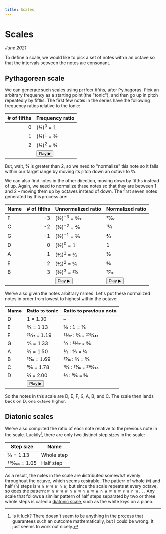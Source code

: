 ```yaml
---
title: Scales
---
```

<script src="Sound.js"></script>

# Scales

*June 2021*

To define a scale, we would like to pick a set of notes within an octave so that the intervals between the notes are consonant.

## Pythagorean scale

<script>var d = 293.6648;</script>

We can generate such scales using perfect fifths, after Pythagoras. Pick an arbitrary frequency as a starting point (the "tonic"), and then go up in pitch repeatedly by fifths. The first few notes in the series have the following frequency ratios relative to the tonic:

| \# of fifths | Frequency ratio |
| -: | ---------- |
|  0 | (3&frasl;2)<sup>0</sup> = 1
|  1 | (3&frasl;2)<sup>1</sup> = 3&frasl;2
|  2 | (3&frasl;2)<sup>2</sup> = 9&frasl;4
|    | <button title="Play notes" onclick="playRatios([1, 3/2, 9/4], d)">Play &#9654;</button> |

But, wait, 9&frasl;4 is greater than 2, so we need to "normalize" this note so it falls within our target range by moving its pitch down an octave to 9&frasl;8.

We can also find notes in the other direction, moving down by fifths instead of up. Again, we need to normalize these notes so that they are between 1 and 2 &ndash; moving them up by octaves instead of down. The first seven notes generated by this process are:

| Name | \# of fifths | Unnormalized ratio | Normalized ratio |
| - | -: | ---------- | ---------- |
| F | -3 | (3&frasl;2)<sup>-3</sup> = 8&frasl;27 | 32&frasl;27 |
| C | -2 | (3&frasl;2)<sup>-2</sup> = 4&frasl;9  | 16&frasl;9  |
| G | -1 | (3&frasl;2)<sup>-1</sup> = 2&frasl;3  | 4&frasl;3   |
| D |  0 | (3&frasl;2)<sup>0</sup> = 1           | 1           |
| A |  1 | (3&frasl;2)<sup>1</sup> = 3&frasl;2   | 3&frasl;2   |
| E |  2 | (3&frasl;2)<sup>2</sup> = 9&frasl;4   | 9&frasl;8   |
| B |  3 | (3&frasl;2)<sup>3</sup> = 27&frasl;8  | 27&frasl;16 |
|   |    | <button title="Play notes" onclick="playRatios([8/27, 4/9, 2/3, 1, 3/2, 9/4, 27/8], d)">Play &#9654;</button> | <button title="Play notes" onclick="playRatios([32/27, 16/9, 4/3, 1, 3/2, 9/8, 27/16], d)">Play  &#9654;</button> |

We've also given the notes arbitrary names. Let's put these normalized notes in order from lowest to highest within the octave:

| Name | Ratio to tonic | Ratio to previous note |
| - | ----------- | - |
| D | 1 = 1.00 | &ndash; |
| E | 9&frasl;8 = 1.13 | 9&frasl;8 : 1 = 9&frasl;8 |
| F | 32&frasl;27 = 1.19 | 32&frasl;27 : 9&frasl;8 = 256&frasl;243 |
| G | 4&frasl;3 = 1.33 | 4&frasl;3 : 32&frasl;27 = 9&frasl;8 |
| A | 3&frasl;2 = 1.50 | 3&frasl;2 : 4&frasl;3 = 9&frasl;8 |
| B | 27&frasl;16 = 1.69 | 27&frasl;16 : 3&frasl;2 = 9&frasl;8 |
| C | 16&frasl;9 = 1.78 | 16&frasl;9 : 27&frasl;16 = 256&frasl;243 |
| D | 2&frasl;1 = 2.00 | 2&frasl;1 : 16&frasl;9 = 9&frasl;8 |
|   | <button title="Play notes" onclick="playRatios([1, 9/8, 32/27, 4/3, 3/2, 27/16, 16/9, 2], d)">Play &#9654;</button> |

So the notes in this scale are D, E, F, G, A, B, and C. The scale then lands back on D, one octave higher.

## Diatonic scales

We've also computed the ratio of each note relative to the previous note in the scale. Luckily[^1], there are only two distinct step sizes in the scale:

| Step size | Name |
| - | - |
| 9&frasl;8 = 1.13 | Whole step |
| 256&frasl;243 = 1.05 | Half step |

As a result, the notes in the scale are distributed somewhat evenly throughout the octave, which seems desirable. The pattern of whole (`W`) and half (`h`) steps is `W h W W W h W`, but since the scale repeats at every octave, so does the pattern: `W h W W W h W W h W W W h W W h W W W h W` ... . Any scale that follows a similar pattern of half steps separated by two or three whole steps is called a [diatonic scale](https://www.phys.uconn.edu/~gibson/Notes/Section3_4/Sec3_4.htm), such as the white keys on a piano.

[^1]: Is it luck? There doesn't seem to be anything in the process that guarantees such an outcome mathematically, but I could be wrong. It just seems to work out nicely.